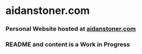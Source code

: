 # aidanstoner.com
### Personal Website hosted at [aidanstoner.com](aidanstoner.com)
### README and content is a Work in Progress
